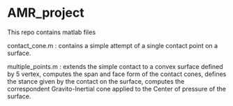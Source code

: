 # AMR_project
This repo contains matlab files

contact_cone.m : contains a simple attempt of a single contact point on a surface.

multiple_points.m :                                extends the simple contact to a convex surface defined by 5 vertex, 
                                                                 computes the span and face form of the contact cones,
                                                               defines the stance given by the contact on the surface,
                    computes the correspondent Gravito-Inertial cone applied to the Center of pressure of the surface.


